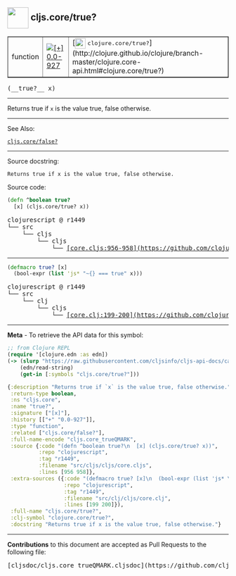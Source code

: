 ## <img width="48px" valign="middle" src="http://i.imgur.com/Hi20huC.png"> cljs.core/true?

 <table border="1">
<tr>

<td>function</td>
<td><a href="https://github.com/cljsinfo/cljs-api-docs/tree/0.0-927"><img valign="middle" alt="[+] 0.0-927" src="https://img.shields.io/badge/+-0.0--927-lightgrey.svg"></a> </td>
<td>
[<img height="24px" valign="middle" src="http://i.imgur.com/1GjPKvB.png"> <samp>clojure.core/true?</samp>](http://clojure.github.io/clojure/branch-master/clojure.core-api.html#clojure.core/true?)
</td>
</tr>
</table>

 <samp>
(__true?__ x)<br>
</samp>

---

Returns true if `x` is the value true, false otherwise.

---


See Also:

[`cljs.core/false?`](cljs.core_falseQMARK.md)<br>

---

Source docstring:

```
Returns true if x is the value true, false otherwise.
```

Source code:

```clj
(defn ^boolean true?
  [x] (cljs.core/true? x))
```

 <pre>
clojurescript @ r1449
└── src
    └── cljs
        └── cljs
            └── <ins>[core.cljs:956-958](https://github.com/clojure/clojurescript/blob/r1449/src/cljs/cljs/core.cljs#L956-L958)</ins>
</pre>


---

```clj
(defmacro true? [x]
  (bool-expr (list 'js* "~{} === true" x)))
```

 <pre>
clojurescript @ r1449
└── src
    └── clj
        └── cljs
            └── <ins>[core.clj:199-200](https://github.com/clojure/clojurescript/blob/r1449/src/clj/cljs/core.clj#L199-L200)</ins>
</pre>

---

__Meta__ - To retrieve the API data for this symbol:

```clj
;; from Clojure REPL
(require '[clojure.edn :as edn])
(-> (slurp "https://raw.githubusercontent.com/cljsinfo/cljs-api-docs/catalog/cljs-api.edn")
    (edn/read-string)
    (get-in [:symbols "cljs.core/true?"]))
```

```clj
{:description "Returns true if `x` is the value true, false otherwise.",
 :return-type boolean,
 :ns "cljs.core",
 :name "true?",
 :signature ["[x]"],
 :history [["+" "0.0-927"]],
 :type "function",
 :related ["cljs.core/false?"],
 :full-name-encode "cljs.core_trueQMARK",
 :source {:code "(defn ^boolean true?\n  [x] (cljs.core/true? x))",
          :repo "clojurescript",
          :tag "r1449",
          :filename "src/cljs/cljs/core.cljs",
          :lines [956 958]},
 :extra-sources ({:code "(defmacro true? [x]\n  (bool-expr (list 'js* \"~{} === true\" x)))",
                  :repo "clojurescript",
                  :tag "r1449",
                  :filename "src/clj/cljs/core.clj",
                  :lines [199 200]}),
 :full-name "cljs.core/true?",
 :clj-symbol "clojure.core/true?",
 :docstring "Returns true if x is the value true, false otherwise."}

```

---

__Contributions__ to this document are accepted as Pull Requests to the following file:

 <pre>
[cljsdoc/cljs.core_trueQMARK.cljsdoc](https://github.com/cljsinfo/cljs-api-docs/blob/master/cljsdoc/cljs.core_trueQMARK.cljsdoc)
</pre>

